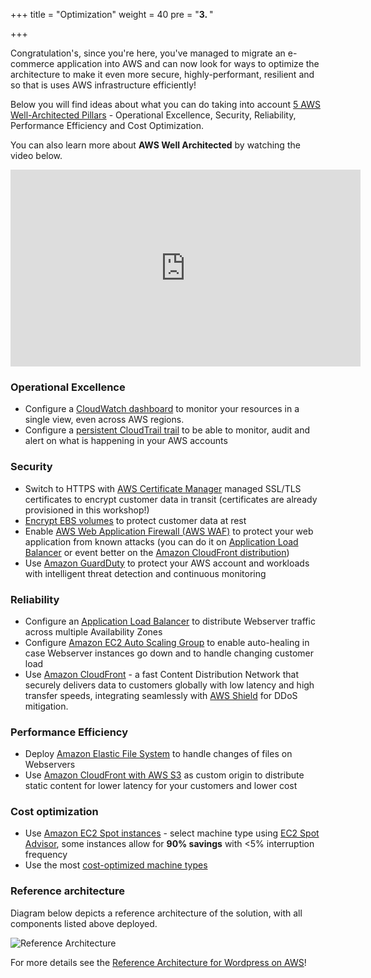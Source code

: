 +++
title = "Optimization"
weight = 40
pre = "<b>3. </b>"

+++


Congratulation's, since you're here, you've managed to migrate an e-commerce application into AWS and can now look for ways to optimize the architecture to make it even more secure, highly-performant, resilient and so that is uses AWS infrastructure efficiently!

Below you will find ideas about what you can do taking into account <a href="https://aws.amazon.com/architecture/well-architected/" target="_blank">5 AWS Well-Architected Pillars</a> - Operational Excellence, Security, Reliability, Performance Efficiency  and Cost Optimization.

You can also learn more about **AWS Well Architected** by watching the video below.
<center>
<iframe width="560" height="315" src="https://www.youtube-nocookie.com/embed/MfxF-FYEFjY" frameborder="0" allow="accelerometer; autoplay; encrypted-media; gyroscope; picture-in-picture" allowfullscreen></iframe>
</center>

### Operational Excellence

- Configure a <a href="https://docs.aws.amazon.com/AmazonCloudWatch/latest/monitoring/CloudWatch_Dashboards.html" target="_blank">CloudWatch dashboard</a> to monitor your resources in a single view, even across AWS regions.
- Configure a <a href="https://docs.aws.amazon.com/awscloudtrail/latest/userguide/cloudtrail-create-and-update-a-trail.html" target="_blank">persistent CloudTrail trail</a> to be able to monitor, audit and alert on what is happening in your AWS accounts

### Security  
- Switch to HTTPS with <a href="https://aws.amazon.com/certificate-manager/" target="_blank">AWS Certificate Manager</a> managed SSL/TLS certificates to encrypt customer data in transit (certificates are already provisioned in this workshop!)
- <a href="https://docs.aws.amazon.com/AWSEC2/latest/UserGuide/EBSEncryption.html" target="_blank">Encrypt EBS volumes</a> to protect customer data at rest
- Enable <a href="https://aws.amazon.com/waf/"  target="_blank">AWS Web Application Firewall (AWS WAF)</a> to protect your web application from known attacks (you can do it on <a href="https://aws.amazon.com/blogs/aws/aws-web-application-firewall-waf-for-application-load-balancers/" target="_blank">Application Load Balancer</a> or event better on the <a href="https://docs.aws.amazon.com/waf/latest/developerguide/cloudfront-features.html" target="_blank">Amazon CloudFront distribution</a>)
- Use <a href="https://aws.amazon.com/guardduty/" target="_blank">Amazon GuardDuty</a> to protect your AWS account and workloads with intelligent threat detection and continuous monitoring

### Reliability
- Configure an <a href="https://docs.aws.amazon.com/elasticloadbalancing/latest/application/create-application-load-balancer.html" target="_blank">Application Load Balancer</a> to distribute Webserver traffic across multiple Availability Zones
- Configure <a href="https://docs.aws.amazon.com/autoscaling/ec2/userguide/GettingStartedTutorial.html" target="_blank">Amazon EC2 Auto Scaling Group</a> to enable auto-healing in case Webserver instances go down and to handle changing customer load
- Use <a href="https://docs.aws.amazon.com/AmazonCloudFront/latest/DeveloperGuide/distribution-working-with.html" target="_blank">Amazon CloudFront</a> - a fast Content Distribution Network that securely delivers data to customers globally with low latency and high transfer speeds, integrating seamlessly with <a href="https://aws.amazon.com/shield/" target="_blank">AWS Shield</a> for DDoS mitigation.

### Performance Efficiency
- Deploy <a href="https://docs.aws.amazon.com/efs/latest/ug/getting-started.html" target="_blank">Amazon Elastic File System</a> to handle changes of files on Webservers
- Use <a href="https://aws.amazon.com/blogs/networking-and-content-delivery/amazon-s3-amazon-cloudfront-a-match-made-in-the-cloud/" target="_blank">Amazon CloudFront with AWS S3</a> as custom origin to distribute static content for lower latency for your customers and lower cost

### Cost optimization
- Use <a href="https://aws.amazon.com/ec2/spot/" target="_blank">Amazon EC2 Spot instances</a> - select machine type using <a href="https://aws.amazon.com/ec2/spot/instance-advisor/" target="_blank">EC2 Spot Advisor</a>, some instances allow for **90% savings** with <5% interruption frequency
- Use the most <a href="https://aws.amazon.com/ec2/spot/pricing/" target="_blank">cost-optimized machine types</a>

### Reference architecture

Diagram below depicts a reference architecture of the solution, with all components listed above deployed.

![Reference Architecture](/opt/aws-ref-arch.png)

For more details see the <a href="https://github.com/aws-samples/aws-refarch-wordpress" target="_blank">Reference Architecture for Wordpress on AWS</a>!
